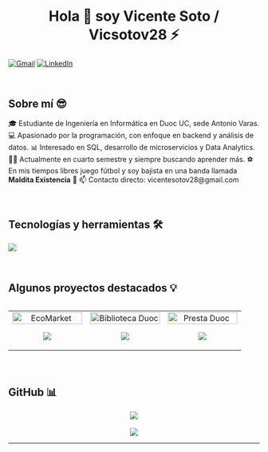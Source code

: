 <h1 align="center">Hola 👋 soy Vicente Soto / Vicsotov28 ⚡</h1>

<p align="left">
  <a href="mailto:vicentesotov28@gmail.com" target="blank"><img align="center" src="https://img.shields.io/badge/Gmail-D14836?style=for-the-badge&logo=gmail&logoColor=white" alt="Gmail" /></a>
  <a href="https://www.linkedin.com/in/vicente-alberto-soto-valladares-334819331/" target="blank"><img align="center" src="https://img.shields.io/badge/LinkedIn-0077B5?style=for-the-badge&logo=linkedin&logoColor=white" alt="LinkedIn" /></a>
</p>

<br>

<h2>Sobre mí 😎</h2>

<p align="left">
🎓 Estudiante de Ingeniería en Informática en Duoc UC, sede Antonio Varas.  
💻 Apasionado por la programación, con enfoque en backend y análisis de datos.  
📊 Interesado en SQL, desarrollo de microservicios y Data Analytics.  
👨‍🎓 Actualmente en cuarto semestre y siempre buscando aprender más.  
⚽ En mis tiempos libres juego fútbol y soy bajista en una banda llamada <strong>Maldita Existencia</strong> 🦇  
📫 Contacto directo: vicentesotov28@gmail.com
</p>

<br>

<h2>Tecnologías y herramientas 🛠️</h2>

<p align="left">
  <a href="https://skillicons.dev">
    <img src="https://skillicons.dev/icons?i=java,spring,mysql,postgres,py,js,html,css,git,github,vscode,netbeans,intellij,postman,maven&perline=10" />
  </a>
</p>

<br>

<h2>Algunos proyectos destacados 💡</h2>

<table align="left">
<tr>
  <td width="33%" align="center">
    <a href="https://github.com/Vicsotov28/EcoMarket-SPA" title="EcoMarket SPA">
      <img align="center" width="100%" src="https://raw.githubusercontent.com/Vicsotov28/Vicsotov28/main/assets/ecomarket_preview.png" alt="EcoMarket" />
    </a>
    <p align="center">
      <a href="https://github.com/Vicsotov28/EcoMarket-SPA"><img src="https://img.shields.io/badge/Repositorio-GitHub-100000?style=for-the-badge&logo=github&logoColor=white" /></a>
    </p>
  </td>

  <td width="33%" align="center">
    <a href="https://github.com/Vicsotov28/BibliotecaDuoc" title="Biblioteca Duoc">
      <img align="center" width="100%" src="https://raw.githubusercontent.com/Vicsotov28/Vicsotov28/main/assets/biblioteca_preview.png" alt="Biblioteca Duoc" />
    </a>
    <p align="center">
      <a href="https://github.com/Vicsotov28/BibliotecaDuoc"><img src="https://img.shields.io/badge/Repositorio-GitHub-100000?style=for-the-badge&logo=github&logoColor=white" /></a>
    </p>
  </td>

  <td width="33%" align="center">
    <a href="https://github.com/Vicsotov28/PrestaDuoc" title="Presta Duoc">
      <img align="center" width="100%" src="https://raw.githubusercontent.com/Vicsotov28/Vicsotov28/main/assets/prestaduoc_preview.png" alt="Presta Duoc" />
    </a>
    <p align="center">
      <a href="https://github.com/Vicsotov28/PrestaDuoc"><img src="https://img.shields.io/badge/Repositorio-GitHub-100000?style=for-the-badge&logo=github&logoColor=white" /></a>
    </p>
  </td>
</tr>
</table>

<br><br><br><br><br><br><br><br>

<h2>GitHub 📊</h2>

<p align="center">
  <img src="https://github-readme-streak-stats.herokuapp.com/?user=Vicsotov28&theme=dark&hide_border=false" />
  <br><br>
  <img src="https://github-readme-stats.vercel.app/api/top-langs/?username=Vicsotov28&theme=dark&hide_border=false&layout=compact" />
</p>

---


